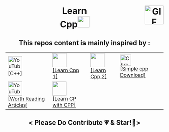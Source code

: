  
  <h1 align="center" border-left="5px">
    <img align="right" alt="GIF" height="60px" src="https://media.giphy.com/media/du3J3cXyzhj75IOgvA/giphy.gif" />
    Learn
  <br>
  Cpp<img src="https://media.giphy.com/media/9S3FMee8gGGRBhZsA7/giphy.gif" width="36px"/>
</h1>
<h2 align="center" >This repos content is mainly inspired by :</h2>
<table align="center" >

<td> <a href="https://www.youtube.com/watch?v=pQKPUD4_6gA" ><img src="https://edent.github.io/SuperTinyIcons/images/svg/youtube.svg" width="45" title="YouTube" /></a><br>[C++]
</td><td>
<a href="https://github.com/prateek27/workshop_ymca"><img src="https://edent.github.io/SuperTinyIcons/images/png/github.png" width="45" /><br>[Learn Cpp 1]</a>
</td>
<td>
<a href="https://github.com/Codecademy/learn-cpp"><img src="https://edent.github.io/SuperTinyIcons/images/png/github.png" width="45" /><br>[Learn Cpp 2]</a>
</td>
<td><a href="https://www.cse.iitb.ac.in/~ranade/simplecpp/"><img src="https://edent.github.io/SuperTinyIcons/images/svg/chrome.svg" width="35" title="Chrome" /><br>[Simple cpp Download]</a></td>
<tr><td>
 <a href="https://www.geeksforgeeks.org/using-namespace-std-considered-bad-practice/" ><img src="https://www.flaticon.com/svg/vstatic/svg/2892/2892879.svg?token=exp=1611583981~hmac=23bac6ce2c06928ba60259c2ac061e87" width="45" title="YouTube" /><br>[Worth Reading Articles]</a>
<td>
<a href="https://github.com/sahilbansal17/Get_Better_at_CP_in_2_Months"><img src="https://edent.github.io/SuperTinyIcons/images/png/github.png" width="45" /><br>[Learn CP with CPP]</a>
</td>
</table>


<h2 align="center" >< Please Do Contribute 💗 & Star!🤩></h2>
